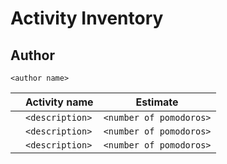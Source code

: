 # Activity Inventory

## Author
`<author name>`

| | Activity name | Estimate |
|-|---------------|----------|
| | `<description>` | `<number of pomodoros>` |
| | `<description>` | `<number of pomodoros>` |
| | `<description>` | `<number of pomodoros>` |
